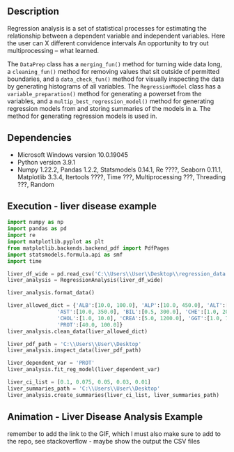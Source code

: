 ## Description 
Regression analysis is a set of statistical processes for estimating the relationship between a dependent variable and independent variables. Here the user can X different convidence intervals An opportunity to try out multiprocessing – what learned.

The `DataPrep` class has a `merging_fun()` method for turning wide data long, a `cleaning_fun()` method for removing values that sit outside of permitted boundaries, and a `data_check_fun()` method for visually inspecting the data by generating histograms of all variables. The `RegressionModel` class has a `variable_preparation()` method for generating a powerset from the variables, and a `multip_best_regression_model()` method for generating regression models from  and storing summaries of the models in a. The method for generating regression models is used in. 

## Dependencies
* Microsoft Windows version 10.0.19045
* Python version 3.9.1
* Numpy 1.22.2, Pandas 1.2.2, Statsmodels 0.14.1, Re ????, Seaborn 0.11.1, Matplotlib 3.3.4, Itertools ????, Time ???, Multiprocessing ???, Threading ???, Random 

## Execution - liver disease example
```python
import numpy as np
import pandas as pd
import re
import matplotlib.pyplot as plt
from matplotlib.backends.backend_pdf import PdfPages
import statsmodels.formula.api as smf
import time

liver_df_wide = pd.read_csv('C:\\Users\\User\\Desktop\\regression_data.csv')          
liver_analysis = RegressionAnalysis(liver_df_wide)

liver_analysis.format_data()

liver_allowed_dict = {'ALB':[10.0, 100.0], 'ALP':[10.0, 450.0], 'ALT':[0.5, 350.0],
                'AST':[10.0, 350.0], 'BIL':[0.5, 300.0], 'CHE':[1.0, 20.0],
                'CHOL':[1.0, 10.0], 'CREA':[5.0, 1200.0], 'GGT':[1.0, 700.0],
                'PROT':[40.0, 100.0]}
liver_analysis.clean_data(liver_allowed_dict)

liver_pdf_path = 'C:\\Users\\User\\Desktop'                     
liver_analysis.inspect_data(liver_pdf_path)

liver_dependent_var = 'PROT'                                                   
liver_analysis.fit_reg_model(liver_dependent_var)

liver_ci_list = [0.1, 0.075, 0.05, 0.03, 0.01]                                  
liver_summaries_path = 'C:\\Users\\User\\Desktop'                                 
liver_analysis.create_summaries(liver_ci_list, liver_summaries_path)
```
 
## Animation - Liver Disease Analysis Example
remember to add the link to the GIF, which I must also make sure to add to the repo, see stackoverflow - maybe show the output the CSV files  
